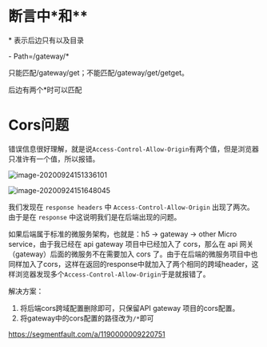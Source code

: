 # 断言中*和**

\* 表示后边只有以及目录

\- Path=/gateway/*

只能匹配/gateway/get；不能匹配/gateway/get/getget。

后边有两个*时可以匹配

# Cors问题

错误信息很好理解，就是说`Access-Control-Allow-Origin`有两个值，但是浏览器只准许有一个值，所以报错。



![image-20200924151336101](C:\Users\Administrator\AppData\Roaming\Typora\typora-user-images\image-20200924151336101.png)

![image-20200924151648045](C:\Users\Administrator\AppData\Roaming\Typora\typora-user-images\image-20200924151648045.png)

我们发现在 `response headers` 中 `Access-Control-Allow-Origin` 出现了两次。由于是在 `response` 中这说明我们是在后端出现的问题。

如果后端属于标准的微服务架构，也就是：h5 ->  gateway -> other Micro service，由于我已经在 api gateway 项目中已经加入了 cors，那么在 api 网关（gateway）后面的微服务不在需要加入 cors 了。由于在后端的微服务项目中也同样加入了cors，这样在返回的response中就加入了两个相同的跨域header，这样浏览器发现多个`Access-Control-Allow-Origin`于是就报错了。

解决方案：

1. 将后端cors跨域配置删除即可，只保留API gateway 项目的cors配置。
2. 将gateway中的cors配置的路径改为`/*`即可

https://segmentfault.com/a/1190000009220751

